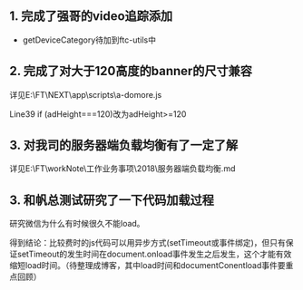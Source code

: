 ## 1. 完成了强哥的video追踪添加
- getDeviceCategory待加到ftc-utils中

## 2. 完成了对大于120高度的banner的尺寸兼容
详见E:\FT\NEXT\app\scripts\a-domore.js

Line39 if (adHeight===120)改为adHeight>=120

## 3. 对我司的服务器端负载均衡有了一定了解
详见E:\FT\workNote\工作业务事项\2018\服务器端负载均衡.md

## 3. 和帆总测试研究了一下代码加载过程
研究微信为什么有时候很久不能load。

得到结论：比较费时的js代码可以用异步方式(setTimeout或事件绑定)，但只有保证setTimeout的发生时间在document.onload事件发生之后发生，这个才能有效缩短load时间。（待整理成博客，其中load时间和documentConentload事件要重点回顾）